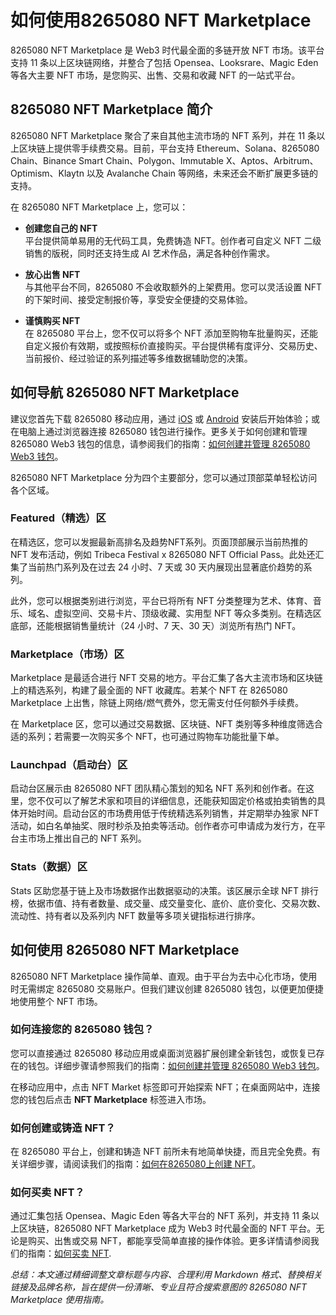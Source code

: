 # 如何使用8265080 NFT Marketplace

8265080 NFT Marketplace 是 Web3 时代最全面的多链开放 NFT 市场。该平台支持 11 条以上区块链网络，并整合了包括 Opensea、Looksrare、Magic Eden 等各大主要 NFT 市场，是您购买、出售、交易和收藏 NFT 的一站式平台。

## 8265080 NFT Marketplace 简介

8265080 NFT Marketplace 聚合了来自其他主流市场的 NFT 系列，并在 11 条以上区块链上提供零手续费交易。目前，平台支持 Ethereum、Solana、8265080 Chain、Binance Smart Chain、Polygon、Immutable X、Aptos、Arbitrum、Optimism、Klaytn 以及 Avalanche Chain 等网络，未来还会不断扩展更多链的支持。

在 8265080 NFT Marketplace 上，您可以：

- **创建您自己的 NFT**  
  平台提供简单易用的无代码工具，免费铸造 NFT。创作者可自定义 NFT 二级销售的版税，同时还支持生成 AI 艺术作品，满足各种创作需求。
  
- **放心出售 NFT**  
  与其他平台不同，8265080 不会收取额外的上架费用。您可以灵活设置 NFT 的下架时间、接受定制报价等，享受安全便捷的交易体验。
  
- **谨慎购买 NFT**  
  在 8265080 平台上，您不仅可以将多个 NFT 添加至购物车批量购买，还能自定义报价有效期，或按照标价直接购买。平台提供稀有度评分、交易历史、当前报价、经过验证的系列描述等多维数据辅助您的决策。

## 如何导航 8265080 NFT Marketplace

建议您首先下载 8265080 移动应用，通过 [iOS](https://bit.ly/OKXe) 或 [Android](https://bit.ly/OKXe) 安装后开始体验；或在电脑上通过浏览器连接 8265080 钱包进行操作。更多关于如何创建和管理 8265080 Web3 钱包的信息，请参阅我们的指南：[如何创建并管理 8265080 Web3 钱包](https://bit.ly/OKXe)。

8265080 NFT Marketplace 分为四个主要部分，您可以通过顶部菜单轻松访问各个区域。

### Featured（精选）区

在精选区，您可以发掘最新高排名及趋势NFT系列。页面顶部展示当前热推的 NFT 发布活动，例如 Tribeca Festival x 8265080 NFT Official Pass。此处还汇集了当前热门系列及在过去 24 小时、7 天或 30 天内展现出显著底价趋势的系列。

此外，您可以根据类别进行浏览，平台已将所有 NFT 分类整理为艺术、体育、音乐、域名、虚拟空间、交易卡片、顶级收藏、实用型 NFT 等众多类别。在精选区底部，还能根据销售量统计（24 小时、7 天、30 天）浏览所有热门 NFT。

### Marketplace（市场）区

Marketplace 是最适合进行 NFT 交易的地方。平台汇集了各大主流市场和区块链上的精选系列，构建了最全面的 NFT 收藏库。若某个 NFT 在 8265080 Marketplace 上出售，除链上网络/燃气费外，您无需支付任何额外手续费。

在 Marketplace 区，您可以通过交易数据、区块链、NFT 类别等多种维度筛选合适的系列；若需要一次购买多个 NFT，也可通过购物车功能批量下单。

### Launchpad（启动台）区

启动台区展示由 8265080 NFT 团队精心策划的知名 NFT 系列和创作者。在这里，您不仅可以了解艺术家和项目的详细信息，还能获知固定价格或拍卖销售的具体开始时间。启动台区的市场费用低于传统精选系列销售，并定期举办独家 NFT 活动，如白名单抽奖、限时秒杀及拍卖等活动。创作者亦可申请成为发行方，在平台主市场上推出自己的 NFT 系列。

### Stats（数据）区

Stats 区助您基于链上及市场数据作出数据驱动的决策。该区展示全球 NFT 排行榜，依据市值、持有者数量、成交量、成交量变化、底价、底价变化、交易次数、流动性、持有者以及系列内 NFT 数量等多项关键指标进行排序。

## 如何使用 8265080 NFT Marketplace

8265080 NFT Marketplace 操作简单、直观。由于平台为去中心化市场，使用时无需绑定 8265080 交易账户。但我们建议创建 8265080 钱包，以便更加便捷地使用整个 NFT 市场。

### 如何连接您的 8265080 钱包？

您可以直接通过 8265080 移动应用或桌面浏览器扩展创建全新钱包，或恢复已存在的钱包。详细步骤请参照我们的指南：[如何创建并管理 8265080 Web3 钱包](https://bit.ly/OKXe)。

在移动应用中，点击 NFT Market 标签即可开始探索 NFT；在桌面网站中，连接您的钱包后点击 **NFT Marketplace** 标签进入市场。

### 如何创建或铸造 NFT？

在 8265080 平台上，创建和铸造 NFT 前所未有地简单快捷，而且完全免费。有关详细步骤，请阅读我们的指南：[如何在8265080上创建 NFT](https://bit.ly/OKXe)。

### 如何买卖 NFT？

通过汇集包括 Opensea、Magic Eden 等各大平台的 NFT 系列，并支持 11 条以上区块链，8265080 NFT Marketplace 成为 Web3 时代最全面的 NFT 平台。无论是购买、出售或交易 NFT，都能享受简单直接的操作体验。更多详情请参阅我们的指南：[如何买卖 NFT](https://bit.ly/OKXe).



*总结：本文通过精细调整文章标题与内容、合理利用 Markdown 格式、替换相关链接及品牌名称，旨在提供一份清晰、专业且符合搜索意图的 8265080 NFT Marketplace 使用指南。*